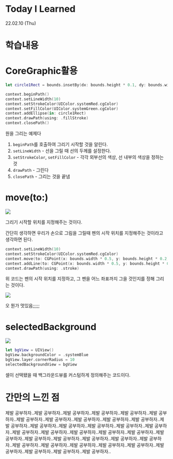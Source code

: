 # Today I Learned

22.02.10 (Thu)

# 학습내용 

# CoreGraphic활용

```swift
let circle1Rect = bounds.insetBy(dx: bounds.height * 0.1, dy: bounds.width * 0.1)

context.beginPath()
context.setLineWidth(10)
context.setStrokeColor(UIColor.systemRed.cgColor)
context.setFillColor(UIColor.systemGreen.cgColor)
context.addEllipse(in: circle1Rect)
context.drawPath(using: .fillStroke)
context.closePath()
```

원을 그리는 예제다

1. `beginPath`를 호출하여 그리기 시작할 것을 알린다.
2. `setLineWidth` - 선을 그릴 때 선의 두께를 설정한다.
3. `setStrokeColor`, `setFillColor` - 각각 외부선의 색상, 선 내부의 색상을 정하는 것
4. `drawPath` - 그린다
5. `closePath` - 그리는 것을 끝냄

# move(to:)

![](https://images.velog.io/images/yim2627/post/e42aa88a-23c5-4be3-b33f-9a7893c9022a/image.png)

그리기 시작할 위치를 지정해주는 것이다.

간단히 생각하면 우리가 손으로 그림을 그릴때 펜의 시작 위치를 지정해주는 것이라고 생각하면 된다.

```swift
context.setLineWidth(10)
context.setStrokeColor(UIColor.systemRed.cgColor)
context.move(to: CGPoint(x: bounds.width * 0.5, y: bounds.height * 0.2))
context.addLine(to: CGPoint(x: bounds.width * 0.5, y: bounds.height * 0.8))
context.drawPath(using: .stroke)
```
위 코드는 펜의 시작 위치를 지정하고, 그 펜을 어느 좌표까지 그을 것인지를 정해 그리는 것이다.

![](https://images.velog.io/images/yim2627/post/03b880c6-06e4-483e-9caf-9f809eef13e1/image.png)

오 뭔가 멋있음;;;;;

# selectedBackground

![](https://images.velog.io/images/yim2627/post/89e55b7c-545f-4437-8257-2288862e4970/image.png)

```swift
let bgView = UIView()
bgView.backgroundColor = .systemBlue
bgView.layer.cornerRadius = 10   
selectedBackgroundView = bgView
```

셀이 선택됐을 때 백그라운드뷰를 커스텀하게 정의해주는 코드이다.


# 간만의 느낀 점

제발 공부하자..제발 공부하자..제발 공부하자..제발 공부하자..제발 공부하자..제발 공부하자..제발 공부하자..제발 공부하자..제발 공부하자..제발 공부하자..제발 공부하자..제발 공부하자..제발 공부하자..제발 공부하자..제발 공부하자..제발 공부하자..제발 공부하자..제발 공부하자..제발 공부하자..제발 공부하자..제발 공부하자..제발 공부하자..제발 공부하자..제발 공부하자..제발 공부하자..제발 공부하자..제발 공부하자..제발 공부하자..제발 공부하자..제발 공부하자..제발 공부하자..제발 공부하자..제발 공부하자..제발 공부하자..제발 공부하자..제발 공부하자..제발 공부하자..

